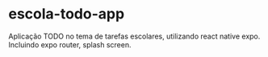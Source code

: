 # escola-todo-app
Aplicação TODO no tema de tarefas escolares, utilizando react native expo. Incluindo expo router, splash screen.
